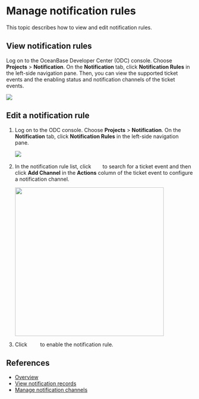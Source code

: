 # Manage notification rules

This topic describes how to view and edit notification rules.

## View notification rules

Log on to the OceanBase Developer Center (ODC) console. Choose **Projects** > **Notification**. On the **Notification** tab, click **Notification Rules** in the left-side navigation pane. Then, you can view the supported ticket events and the enabling status and notification channels of the ticket events.

<img src="https://obbusiness-private.oss-cn-shanghai.aliyuncs.com/doc/img/odc/431/950.notification-management/100.overview/2.png">

## Edit a notification rule

1. Log on to the ODC console. Choose **Projects** > **Notification**. On the **Notification** tab, click **Notification Rules** in the left-side navigation pane.

    <img src="https://obbusiness-private.oss-cn-shanghai.aliyuncs.com/doc/img/odc/431/950.notification-management/400.manage-notification-rules/1.0.png">

2. In the notification rule list, click &ensp;<img src="https://obbusiness-private.oss-cn-shanghai.aliyuncs.com/doc/img/odc/431/950.notification-management/400.manage-notification-rules/0.png" width="16" height="17"> to search for a ticket event and then click **Add Channel** in the **Actions** column of the ticket event to configure a notification channel.

    <img src="https://obbusiness-private.oss-cn-shanghai.aliyuncs.com/doc/img/odc/431/950.notification-management/400.manage-notification-rules/2.png" width="400">

3. Click &ensp;<img src="https://obbusiness-private.oss-cn-shanghai.aliyuncs.com/doc/img/odc/431/950.notification-management/400.manage-notification-rules/3.png" width="20" height="13"> to enable the notification rule.

## References

<p class="relate-doc"/>

* [Overview](100.overview.md)
* [View notification records](200.notification-history.md)
* [Manage notification channels](300.manage-notification-channel/100.create-notification-channel.md)